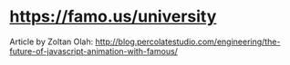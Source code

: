 # https://famo.us/university

Article by Zoltan Olah: http://blog.percolatestudio.com/engineering/the-future-of-javascript-animation-with-famous/

